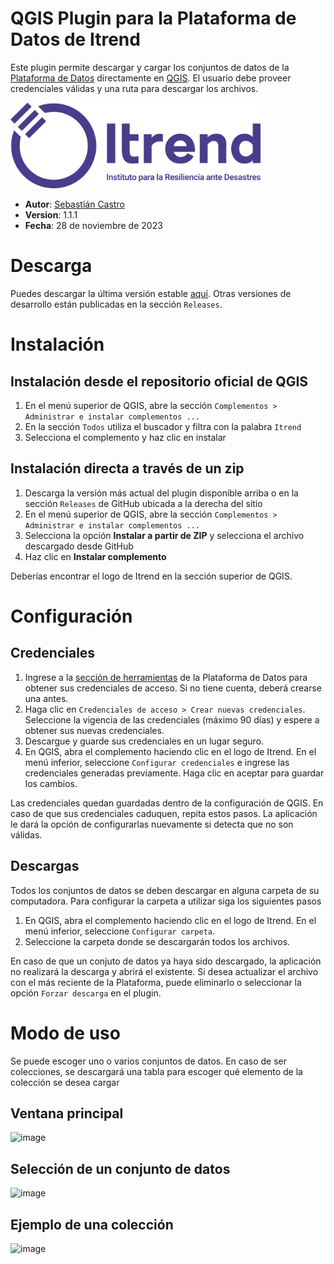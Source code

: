 # QGIS Plugin para la Plataforma de Datos de Itrend

Este plugin permite descargar y cargar los conjuntos de datos de la [Plataforma de Datos](https://www.plataformadedatos.cl) directamente en [QGIS](https://www.qgis.org). El usuario debe proveer credenciales válidas y una ruta para descargar los archivos.

<img src="logo.svg" width="400px" height="auto">

- **Autor**: [Sebastián Castro](https://github.com/sebacastroh)
- **Version**: 1.1.1
- **Fecha**: 28 de noviembre de 2023

# Descarga

Puedes descargar la última versión estable [aquí](https://plugins.qgis.org/plugins/pdd-qgis-plugin/version/1.1.1/download/). Otras versiones de desarrollo están publicadas en la sección ```Releases```.

# Instalación

## Instalación desde el repositorio oficial de QGIS

1. En el menú superior de QGIS, abre la sección ```Complementos > Administrar e instalar complementos ...```
2. En la sección ```Todos``` utiliza el buscador y filtra con la palabra ```Itrend```
3. Selecciona el complemento y haz clic en instalar

## Instalación directa a través de un zip

1. Descarga la versión más actual del plugin disponible arriba o en la sección ```Releases``` de GitHub ubicada a la derecha del sitio
2. En el menú superior de QGIS, abre la sección ```Complementos > Administrar e instalar complementos ...```
3. Selecciona la opción **Instalar a partir de ZIP** y selecciona el archivo descargado desde GitHub
4. Haz clic en **Instalar complemento**

Deberías encontrar el logo de Itrend en la sección superior de QGIS.

# Configuración

## Credenciales

1. Ingrese a la [sección de herramientas](https://www.plataformadedatos.cl/tools) de la Plataforma de Datos para obtener sus credenciales de acceso. Si no tiene cuenta, deberá crearse una antes.
2. Haga clic en ```Credenciales de acceso > Crear nuevas credenciales```. Seleccione la vigencia de las credenciales (máximo 90 días) y espere a obtener sus nuevas credenciales.
3. Descargue y guarde sus credenciales en un lugar seguro.
4. En QGIS, abra el complemento haciendo clic en el logo de Itrend. En el menú inferior, seleccione ```Configurar credenciales``` e ingrese las credenciales generadas previamente. Haga clic en aceptar para guardar los cambios.

Las credenciales quedan guardadas dentro de la configuración de QGIS. En caso de que sus credenciales caduquen, repita estos pasos. La aplicación le dará la opción de configurarlas nuevamente si detecta que no son válidas.

## Descargas

Todos los conjuntos de datos se deben descargar en alguna carpeta de su computadora. Para configurar la carpeta a utilizar siga los siguientes pasos

1. En QGIS, abra el complemento haciendo clic en el logo de Itrend. En el menú inferior, seleccione ```Configurar carpeta```.
2. Seleccione la carpeta donde se descargarán todos los archivos.

En caso de que un conjuto de datos ya haya sido descargado, la aplicación no realizará la descarga y abrirá el existente. Si desea actualizar el archivo con el más reciente de la Plataforma, puede eliminarlo o seleccionar la opción ```Forzar descarga``` en el plugin.

# Modo de uso

Se puede escoger uno o varios conjuntos de datos. En caso de ser colecciones, se descargará una tabla para escoger qué elemento de la colección se desea cargar

## Ventana principal
![image](https://user-images.githubusercontent.com/82397256/202242586-1becd118-e82d-4415-aeeb-bbb62fcdbbb7.png)

## Selección de un conjunto de datos
![image](https://user-images.githubusercontent.com/82397256/202243129-89ccd9e7-05df-41ef-8a65-735a72407e21.png)

## Ejemplo de una colección
![image](https://user-images.githubusercontent.com/82397256/202243341-e5f3ed96-bfc6-4b8e-83aa-6b15e024a422.png)
